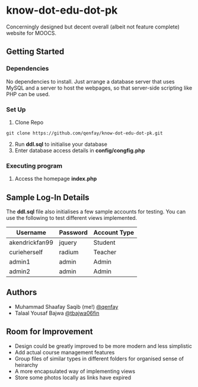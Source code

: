 # know-dot-edu-dot-pk
Concerningly designed but decent overall (albeit not feature complete) website for MOOCS.

## Getting Started

### Dependencies

No dependencies to install. Just arrange a database server that uses MySQL and a server to host the webpages, so that server-side scripting like PHP can be used. 

### Set Up

1. Clone Repo
```
git clone https://github.com/qenfay/know-dot-edu-dot-pk.git
```
2. Run **ddl.sql** to initialise your database
3. Enter database access details in **config/congfig.php**

### Executing program

1. Access the homepage **index.php**

## Sample Log-In Details

The **ddl.sql** file also initialises a few sample accounts for testing. You can use the following to test different views implemented.

| Username       | Password | Account Type |
|----------------|----------|--------------|
| akendrickfan99 | jquery   | Student      |
| curieherself   | radium   | Teacher      |
| admin1         | admin    | Admin        |
| admin2         | admin    | Admin        |

## Authors

- Muhammad Shaafay Saqib (me!) [@qenfay](https://github.com/qenfay/)
- Talaal Yousaf Bajwa [@tbajwa06fin](https://github.com/tbajwa06fin)

## Room for Improvement
- Design could be greatly improved to be more modern and less simplistic
- Add actual course management features
- Group files of similar types in different folders for organised sense of heirarchy
- A more encapsulated way of implementing views
- Store some photos locally as links have expired

